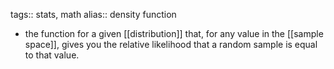 tags:: stats, math
alias:: density function

- the function for a given [[distribution]] that, for any value in the [[sample space]], gives you the relative likelihood that a random sample is equal to that value.